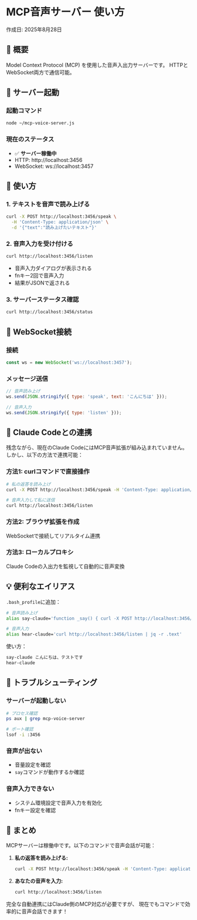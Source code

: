 # MCP音声サーバー 使い方
作成日: 2025年8月28日

## 🎯 概要
Model Context Protocol (MCP) を使用した音声入出力サーバーです。
HTTPとWebSocket両方で通信可能。

## 🚀 サーバー起動

### 起動コマンド
```bash
node ~/mcp-voice-server.js
```

### 現在のステータス
- ✅ **サーバー稼働中**
- HTTP: http://localhost:3456
- WebSocket: ws://localhost:3457

## 📡 使い方

### 1. テキストを音声で読み上げる
```bash
curl -X POST http://localhost:3456/speak \
  -H 'Content-Type: application/json' \
  -d '{"text":"読み上げたいテキスト"}'
```

### 2. 音声入力を受け付ける
```bash
curl http://localhost:3456/listen
```
- 音声入力ダイアログが表示される
- fnキー2回で音声入力
- 結果がJSONで返される

### 3. サーバーステータス確認
```bash
curl http://localhost:3456/status
```

## 🔌 WebSocket接続

### 接続
```javascript
const ws = new WebSocket('ws://localhost:3457');
```

### メッセージ送信
```javascript
// 音声読み上げ
ws.send(JSON.stringify({ type: 'speak', text: 'こんにちは' }));

// 音声入力
ws.send(JSON.stringify({ type: 'listen' }));
```

## 🎤 Claude Codeとの連携

残念ながら、現在のClaude CodeにはMCP音声拡張が組み込まれていません。
しかし、以下の方法で連携可能：

### 方法1: curlコマンドで直接操作
```bash
# 私の返答を読み上げ
curl -X POST http://localhost:3456/speak -H 'Content-Type: application/json' -d '{"text":"返答内容"}'

# 音声入力して私に送信
curl http://localhost:3456/listen
```

### 方法2: ブラウザ拡張を作成
WebSocketで接続してリアルタイム連携

### 方法3: ローカルプロキシ
Claude Codeの入出力を監視して自動的に音声変換

## 💡 便利なエイリアス

`.bash_profile`に追加：
```bash
# 音声読み上げ
alias say-claude='function _say() { curl -X POST http://localhost:3456/speak -H "Content-Type: application/json" -d "{\"text\":\"$*\"}"; }; _say'

# 音声入力
alias hear-claude='curl http://localhost:3456/listen | jq -r .text'
```

使い方：
```bash
say-claude こんにちは、テストです
hear-claude
```

## 🔧 トラブルシューティング

### サーバーが起動しない
```bash
# プロセス確認
ps aux | grep mcp-voice-server

# ポート確認
lsof -i :3456
```

### 音声が出ない
- 音量設定を確認
- `say`コマンドが動作するか確認

### 音声入力できない
- システム環境設定で音声入力を有効化
- fnキー設定を確認

## 📝 まとめ

MCPサーバーは稼働中です。以下のコマンドで音声会話が可能：

1. **私の返答を読み上げる:**
   ```bash
   curl -X POST http://localhost:3456/speak -H 'Content-Type: application/json' -d '{"text":"ここに私の返答"}'
   ```

2. **あなたの音声を入力:**
   ```bash
   curl http://localhost:3456/listen
   ```

完全な自動連携にはClaude側のMCP対応が必要ですが、
現在でもコマンドで効率的に音声会話できます！